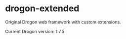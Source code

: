 # drogon-extended

Original Drogon web framework with custom extensions.

Current Drogon version: 1.7.5
